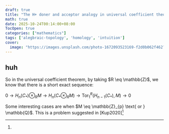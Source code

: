```yaml
---
draft: true
title: "The H+ doner and acceptor analogy in universal coefficient theorem for homology"
math: true
date: 2025-10-24T00:14:00+08:00
TocOpen: true
categories: ["mathematics"]
tags: ['alegbraic-topology', 'homology', 'intuition']
cover:
  image: "https://images.unsplash.com/photo-1672093523169-f2d0b062f462?q=80&w=1964&auto=format&fit=crop&ixlib=rb-4.0.3&ixid=M3wxMjA3fDB8MHxwaG90by1wYWdlfHx8fGVufDB8fHx8fA%3D%3D"
---
```


## huh

So in the universal coefficient theorem, by taking $R \eq \mathbb{Z}$, we know that there is a short exact sequence:

$0 \longrightarrow H_n(C_*) \otimes_R M \longrightarrow H_n(C_* \otimes_R M) \longrightarrow \operatorname{Tor}^R_1(H_{n-1}(C_*), M) \longrightarrow 0$

Some interesting cases are when $M \eq \mathbb{Z}_{p} \text{ or } \mathbb{Q}$. This is a problem suggested in [Kup2020][^1]


[^1]: 